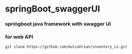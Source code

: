 # springBoot_swaggerUI

### springboot java framework with swagger UI
### for web API
```
git clone https://github.com/mulzahrian/inventory_ci.git
```
